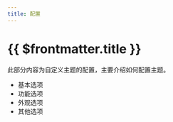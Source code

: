 ```yaml
---
title: 配置
---
```


# {{ $frontmatter.title }}

此部分内容为自定义主题的配置，主要介绍如何配置主题。

- 基本选项
- 功能选项
- 外观选项
- 其他选项